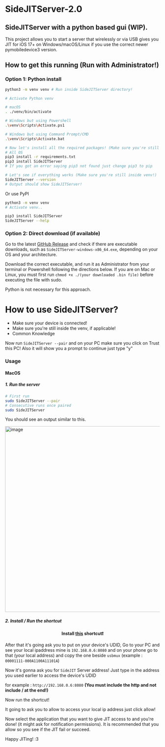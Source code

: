 # SideJITServer-2.0
## SideJITServer with a python based gui (WIP).

This project allows you to start a server that wirelessly or via USB gives you JIT for iOS 17+ on Windows/macOS/Linux if you use the correct newer pymobiledevice3 version.

## How to get this running (Run with Administrator!)

### Option 1: Python install
```sh
python3 -m venv venv # Run inside SideJITServer directory!

# Activate Python venv

# macOS
. ./venv/bin/activate

# Windows but using Powershell
.\venv\Scripts\Activate.ps1

# Windows but using Command Prompt/CMD
.\venv\Scripts\Activate.bat

# Now let's install all the required packages! (Make sure you're still inside venv!)
# All OS
pip3 install -r requirements.txt
pip3 install SideJITServer
# If you got an error saying pip3 not found just change pip3 to pip

# Let's see if everything works (Make sure you're still inside venv!)
SideJITServer --version
# Output should show SideJITServer!
```

Or use PyPI
```sh
python3 -m venv venv
# Activate venv..

pip3 install SideJITServer
SideJITServer --help
```

### Option 2: Direct download (if available)
Go to the latest [GitHub Release](https://github.com/nythepegasus/SideJITServer/releases/latest) and check if there are executable downloads, such as `SideJITServer-windows-x86_64.exe`, depending on your OS and your architecture.

Download the correct executable, and run it as Administrator from your terminal or Powershell following the directions below. If you are on Mac or Linux, you must first run `chmod +x ./(your downloaded .bin file)` before executing the file with sudo.

Python is not necessary for this approach.


# How to use SideJITServer?
- Make sure your device is connected!
- Make sure you're still inside the venv, if applicable!
- Common Knowledge
  
Now run `SideJITServer --pair` and on your PC make sure you click on Trust this PC!
Also it will show you a prompt to continue just type "y"

### Usage

#### MacOS

##### 1. Run the server

```sh
# First run
sudo SideJITServer --pair
# Consecutive runs once paired
sudo SideJITServer
```

You should see an output similar to this.

<img width="602" alt="image" src="https://github.com/user-attachments/assets/fef15573-5a51-4a20-ada3-074f1c7f9765">

##### 2. Install / Run the shortcut

<b><p align="center">Install [this](https://www.icloud.com/shortcuts/b0ffc9c3f0e74e7a8f8052c89fa322cf) shortcut❗</p></b>

After that it's going ask you to put on your device's UDID, Go to your PC and see your local ipaddress mine is `192.168.0.6:8080` and on your phone go to that (your local address) and copy the one beside `usbmux` (example : `00001111-000A1100A11101A`)

Now it's gonna ask you for `SideJIT` Server address! Just type in the address you used earlier to access the device's UDID

for example : `http://192.168.0.6:8080` <b>(You must include the http and not include / at the end!)</b>

Now run the shortcut!

It going to ask you to allow to access your local ip address just click allow!

Now select the application that you want to give JIT access to and you're done! (it might ask for notification permissions). 
It is recommended that you allow so you see if the JIT fail or succeed.

Happy JITing! :3
